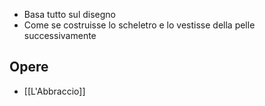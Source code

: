 - Basa tutto sul disegno
- Come se costruisse lo scheletro e lo vestisse della pelle successivamente
## Opere
- [[L'Abbraccio]]